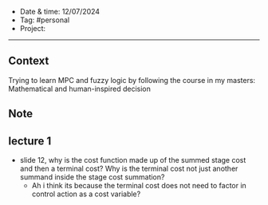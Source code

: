
- Date & time:  12/07/2024
- Tag: #personal
- Project:

---

## Context

Trying to learn MPC and fuzzy logic by following the course in my masters: Mathematical and human-inspired decision

## Note

## lecture 1

- slide 12, why is the cost function made up of the summed stage cost and then a terminal cost? Why is the terminal cost not just another summand inside the stage cost summation?
	- Ah i think its because the terminal cost does not need to factor in control action as a cost variable?